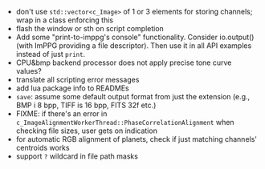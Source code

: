 - don't use `std::vector<c_Image>` of 1 or 3 elements for storing channels; wrap in a class enforcing this
- flash the window or sth on script completion
- Add some "print-to-imppg's console" functionality. Consider io.output() (with ImPPG providing a file descriptor). Then use it in all API examples instead of just `print`.
- CPU&bmp backend processor does not apply precise tone curve values?
- translate all scripting error messages
- add lua package info to READMEs
- `save`: assume some default output format from just the extension (e.g., BMP i 8 bpp, TIFF is 16 bpp, FITS 32f etc.)
- FIXME: if there's an error in `c_ImageAlignmentWorkerThread::PhaseCorrelationAlignment` when checking file sizes, user gets on indication
- for automatic RGB alignment of planets, check if just matching channels' centroids works
- support `?` wildcard in file path masks